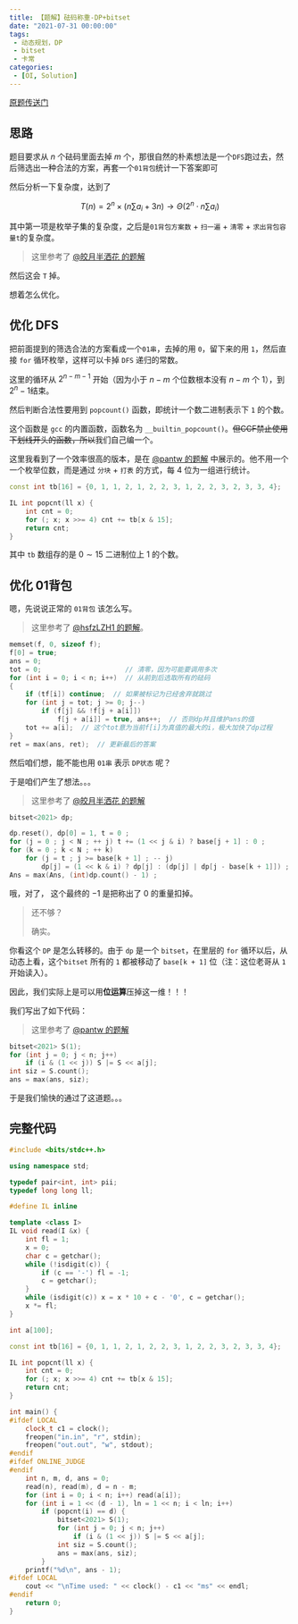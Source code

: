 ```yaml
---
title: 【题解】砝码称重-DP+bitset
date: "2021-07-31 00:00:00"
tags:
 - 动态规划，DP
 - bitset
 - 卡常
categories:
 - [OI, Solution]
---
```


[原题传送门](https://www.luogu.com.cn/problem/P1441)

<!--more-->

## 思路

题目要求从 $n$ 个砝码里面去掉 $m$ 个，那很自然的朴素想法是一个`DFS`跑过去，然后筛选出一种合法的方案，再套一个`01背包`统计一下答案即可

然后分析一下复杂度，达到了

$$T(n) = 2^n  \times (n \sum{a_i} + 3n) \rightarrow \Theta(2^n \cdot n \sum{a_i})$$

其中第一项是枚举子集的复杂度，之后是`01背包方案数` + `扫一遍` + `清零` + `求出背包容量t`的复杂度。

> 这里参考了 [@皎月半洒花 的题解](https://www.luogu.com.cn/blog/_post/75808)

然后这会 $\texttt{T}$ 掉。

想着怎么优化。

## 优化 DFS

把前面提到的筛选合法的方案看成一个`01串`，去掉的用 `0`，留下来的用 `1`，然后直接 `for` 循环枚举，这样可以卡掉 `DFS` 递归的常数。

这里的循环从 $2^{n - m - 1}$ 开始（因为小于 $n - m$ 个位数根本没有 $n - m$ 个 $1$），到$2^n - 1$结束。

然后判断合法性要用到 `popcount()` 函数，即统计一个数二进制表示下 `1` 的个数。

这个函数是 `gcc` 的内置函数，函数名为 `__builtin_popcount()`。~~但CCF禁止使用下划线开头的函数，所以~~我们自己编一个。

这里我看到了一个效率很高的版本，是在 [@pantw 的题解](https://www.luogu.com.cn/blog/_post/23529) 中展示的。他不用一个一个枚举位数，而是通过 `分块` + `打表` 的方式，每 $4$ 位为一组进行统计。

```cpp
const int tb[16] = {0, 1, 1, 2, 1, 2, 2, 3, 1, 2, 2, 3, 2, 3, 3, 4};

IL int popcnt(ll x) {
	int cnt = 0;
	for (; x; x >>= 4) cnt += tb[x & 15];
	return cnt;
}
```

其中 `tb` 数组存的是 $0 \sim 15$ 二进制位上 $1$ 的个数。

## 优化 01背包

嗯，先说说正常的 `01背包` 该怎么写。

> 这里参考了 [@hsfzLZH1 的题解](https://www.luogu.com.cn/blog/_post/6819)。

```cpp
memset(f, 0, sizeof f);
f[0] = true;
ans = 0;
tot = 0;					 // 清零，因为可能要调用多次
for (int i = 0; i < n; i++)	 // 从前到后选取所有的砝码
{
	if (tf[i]) continue;  // 如果被标记为已经舍弃就跳过
	for (int j = tot; j >= 0; j--)
		if (f[j] && !f[j + a[i]])
			f[j + a[i]] = true, ans++;	// 否则dp并且维护ans的值
	tot += a[i];  // 这个tot意为当前f[i]为真值的最大的i，极大加快了dp过程
}
ret = max(ans, ret);  // 更新最后的答案
```

然后咱们想，能不能也用 `01串` 表示 `DP状态` 呢？

于是咱们产生了想法。。。

> 这里参考了 [@皎月半洒花 的题解](https://www.luogu.com.cn/blog/_post/75808)

```cpp
bitset<2021> dp;

dp.reset(), dp[0] = 1, t = 0 ; 
for (j = 0 ; j < N ; ++ j) t += (1 << j & i) ? base[j + 1] : 0 ;
for (k = 0 ; k < N ; ++ k) 
    for (j = t ; j >= base[k + 1] ; -- j)
        dp[j] = (1 << k & i) ? dp[j] : (dp[j] | dp[j - base[k + 1]]) ; 
Ans = max(Ans, (int)dp.count() - 1) ;
```

哦，对了， 这个最终的 $-1$ 是把称出了 $0$ 的重量扣掉。

> 还不够？
>
> 确实。

你看这个 `DP` 是怎么转移的。由于 `dp` 是一个 `bitset`，在里层的 `for` 循环以后，从动态上看，这个`bitset` 所有的 `1` 都被移动了 `base[k + 1]` 位（注：这位老哥从 `1` 开始读入）。

因此，我们实际上是可以用**位运算**压掉这一维！！！

我们写出了如下代码：

> 这里参考了 [@pantw 的题解](https://www.luogu.com.cn/blog/_post/23529)

```cpp
bitset<2021> S(1);
for (int j = 0; j < n; j++)
    if (i & (1 << j)) S |= S << a[j];
int siz = S.count();
ans = max(ans, siz);
```

于是我们愉快的通过了这道题。。。

## 完整代码

```cpp
#include <bits/stdc++.h>

using namespace std;

typedef pair<int, int> pii;
typedef long long ll;

#define IL inline

template <class I>
IL void read(I &x) {
	int fl = 1;
	x = 0;
	char c = getchar();
	while (!isdigit(c)) {
		if (c == '-') fl = -1;
		c = getchar();
	}
	while (isdigit(c)) x = x * 10 + c - '0', c = getchar();
	x *= fl;
}

int a[100];

const int tb[16] = {0, 1, 1, 2, 1, 2, 2, 3, 1, 2, 2, 3, 2, 3, 3, 4};

IL int popcnt(ll x) {
	int cnt = 0;
	for (; x; x >>= 4) cnt += tb[x & 15];
	return cnt;
}

int main() {
#ifdef LOCAL
	clock_t c1 = clock();
	freopen("in.in", "r", stdin);
	freopen("out.out", "w", stdout);
#endif
#ifdef ONLINE_JUDGE
#endif
	int n, m, d, ans = 0;
	read(n), read(m), d = n - m;
	for (int i = 0; i < n; i++) read(a[i]);
	for (int i = 1 << (d - 1), ln = 1 << n; i < ln; i++)
		if (popcnt(i) == d) {
			bitset<2021> S(1);
			for (int j = 0; j < n; j++)
				if (i & (1 << j)) S |= S << a[j];
			int siz = S.count();
			ans = max(ans, siz);
		}
	printf("%d\n", ans - 1);
#ifdef LOCAL
	cout << "\nTime used: " << clock() - c1 << "ms" << endl;
#endif
	return 0;
}
```